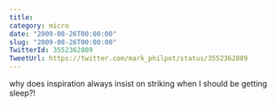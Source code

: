 ```yaml
---
title: 
category: micro
date: "2009-08-26T00:00:00"
slug: "2009-08-26T00:00:00"
TwitterId: 3552362809
TweetUrl: https://twitter.com/mark_philpot/status/3552362809
---
```


why does inspiration always insist on striking when I should be getting sleep?!
